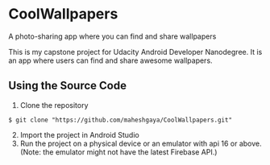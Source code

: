 # CoolWallpapers
A photo-sharing app where you can find and share wallpapers

This is my capstone project for Udacity Android Developer Nanodegree. 
It is an app where users can find and share awesome wallpapers.

## Using the Source Code
1. Clone the repository
  
  ```
  $ git clone "https://github.com/maheshgaya/CoolWallpapers.git"
  ```

2. Import the project in Android Studio
3. Run the project on a physical device or an emulator with api 16 or above. (Note: the emulator might not have the latest
Firebase API.)
  

